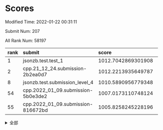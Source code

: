 # Scores

Modified Time: 2022-01-22 00:31:11

Submit Num: 207

All Rank Num: 58197

| rank |               submit               |       score        |       sigma        | pk_num |
| :--- | :--------------------------------- | :----------------- | :----------------- | :----- |
| 1    | jsonzb.test.test_1                 | 1012.7042869301908 | 0.7985356210470687 | 1123   |
| 2    | cpp.21_12_24.submission-2b2ea0d7   | 1012.2213935649787 | 0.7770374007926458 | 1120   |
| 8    | jsonzb.test.submission_level_4     | 1010.5890956779348 | 0.7678463209845754 | 1122   |
| 54   | cpp.2022_01_09.submission-5b0e3de2 | 1007.0173110748124 | 0.7369810371771067 | 1123   |
| 55   | cpp.2022_01_09.submission-816672bd | 1005.8258245228196 | 0.7277307031819925 | 1129   |


<details>
<summary>全部</summary>

| rank |                 submit                 |       score        |       sigma        | pk_num |
| :--- | :------------------------------------- | :----------------- | :----------------- | :----- |
| 1    | jsonzb.test.test_1                     | 1012.7042869301908 | 0.7985356210470687 | 1123   |
| 2    | cpp.21_12_24.submission-2b2ea0d7       | 1012.2213935649787 | 0.7770374007926458 | 1120   |
| 3    | gobigger.level_3.submission_level_3_0  | 1011.1976016377555 | 0.7822557798966597 | 1122   |
| 4    | gobigger.level_3.submission_level_3_15 | 1011.1211052851021 | 0.7544775411515966 | 1137   |
| 5    | gobigger.level_3.submission_level_3_40 | 1010.9429520752009 | 0.772072848190887  | 1127   |
| 6    | gobigger.level_3.submission_level_3_41 | 1010.7793857640738 | 0.7610713104862382 | 1125   |
| 7    | gobigger.level_3.submission_level_3_19 | 1010.7090677766599 | 0.7540351444796758 | 1128   |
| 8    | jsonzb.test.submission_level_4         | 1010.5890956779348 | 0.7678463209845754 | 1122   |
| 9    | gobigger.level_3.submission_level_3_25 | 1010.5651961077276 | 0.7993397106534172 | 1128   |
| 10   | gobigger.level_3.submission_level_3_3  | 1010.5417626021909 | 0.7792825678818727 | 1128   |
| 11   | gobigger.level_3.submission_level_3_42 | 1010.4895651570077 | 0.7831257895172203 | 1123   |
| 12   | gobigger.level_3.submission_level_3_4  | 1010.4719373539116 | 0.7620695825500273 | 1123   |
| 13   | gobigger.level_3.submission_level_3_8  | 1010.4435053347535 | 0.7542421438078311 | 1123   |
| 14   | gobigger.level_3.submission_level_3_37 | 1010.3584336391924 | 0.7565930253901363 | 1124   |
| 15   | gobigger.level_3.submission_level_3_6  | 1010.1912128497429 | 0.7657312721726522 | 1129   |
| 16   | gobigger.level_3.submission_level_3_24 | 1010.1446183746324 | 0.7529037139833767 | 1123   |
| 17   | gobigger.level_3.submission_level_3_35 | 1010.1382123489558 | 0.7672391453199239 | 1123   |
| 18   | gobigger.level_3.submission_level_3_30 | 1010.1238162192693 | 0.7496033203377561 | 1127   |
| 19   | gobigger.level_3.submission_level_3_26 | 1010.1057907095318 | 0.7721278742085014 | 1121   |
| 20   | gobigger.level_3.submission_level_3_1  | 1010.1038353271957 | 0.7651191086897341 | 1124   |
| 21   | gobigger.level_3.submission_level_3_11 | 1010.0961721213856 | 0.7639442318197779 | 1122   |
| 22   | gobigger.level_3.submission_level_3_27 | 1009.9654670166024 | 0.7518277281897862 | 1123   |
| 23   | gobigger.level_3.submission_level_3_43 | 1009.9315188803688 | 0.7482276759893677 | 1121   |
| 24   | gobigger.level_3.submission_level_3_18 | 1009.8923513969764 | 0.7683691074057099 | 1124   |
| 25   | gobigger.level_3.submission_level_3_23 | 1009.8804306596688 | 0.752488185044899  | 1122   |
| 26   | gobigger.level_3.submission_level_3_5  | 1009.8783524632005 | 0.7926488011734838 | 1124   |
| 27   | gobigger.level_3.submission_level_3_13 | 1009.8725331265084 | 0.7605121305909934 | 1123   |
| 28   | gobigger.level_3.submission_level_3_48 | 1009.8169200752455 | 0.7571337577642355 | 1125   |
| 29   | gobigger.level_3.submission_level_3_45 | 1009.7191706349698 | 0.7653542899206115 | 1125   |
| 30   | gobigger.level_3.submission_level_3_2  | 1009.6953436322763 | 0.7605525164332206 | 1121   |
| 31   | gobigger.level_3.submission_level_3_21 | 1009.6651055552204 | 0.7344732300750595 | 1125   |
| 32   | gobigger.level_3.submission_level_3_47 | 1009.6230810496738 | 0.7885468832904071 | 1117   |
| 33   | gobigger.level_3.submission_level_3_7  | 1009.6035293750824 | 0.7639257224451274 | 1122   |
| 34   | gobigger.level_3.submission_level_3_22 | 1009.4882067278681 | 0.760787430396848  | 1130   |
| 35   | gobigger.level_3.submission_level_3_34 | 1009.4880410565061 | 0.7600296180453986 | 1121   |
| 36   | gobigger.level_3.submission_level_3_9  | 1009.4562409928506 | 0.7732875593835258 | 1130   |
| 37   | gobigger.level_3.submission_level_3_10 | 1009.3294459011678 | 0.7430274923733087 | 1127   |
| 38   | gobigger.level_3.submission_level_3_39 | 1009.2551727480882 | 0.7482337231687485 | 1127   |
| 39   | gobigger.level_3.submission_level_3_46 | 1009.2405546527982 | 0.7450985713601262 | 1129   |
| 40   | gobigger.level_3.submission_level_3_17 | 1009.1937373115859 | 0.7509960567903635 | 1125   |
| 41   | gobigger.level_3.submission_level_3_33 | 1009.182992788506  | 0.7415990419410668 | 1125   |
| 42   | gobigger.level_3.submission_level_3_32 | 1009.1502029116244 | 0.7352841589875485 | 1121   |
| 43   | gobigger.level_3.submission_level_3_29 | 1008.9969951028365 | 0.7363490535633677 | 1124   |
| 44   | gobigger.level_3.submission_level_3_38 | 1008.9775943270276 | 0.7442841008683911 | 1123   |
| 45   | gobigger.level_3.submission_level_3_44 | 1008.9208877878491 | 0.7496472423827522 | 1124   |
| 46   | gobigger.level_3.submission_level_3_16 | 1008.916056623556  | 0.7415370290480592 | 1126   |
| 47   | gobigger.level_3.submission_level_3_12 | 1008.8979645401256 | 0.7528074954605894 | 1127   |
| 48   | gobigger.level_3.submission_level_3_14 | 1008.8709634844038 | 0.7403856275627817 | 1125   |
| 49   | gobigger.level_3.submission_level_3_49 | 1008.7941729106637 | 0.7345794588043848 | 1119   |
| 50   | gobigger.level_3.submission_level_3_20 | 1008.7401115246837 | 0.7472375040616198 | 1123   |
| 51   | gobigger.level_3.submission_level_3_28 | 1008.513513821563  | 0.7590037674735932 | 1128   |
| 52   | gobigger.level_3.submission_level_3_31 | 1008.1203684660508 | 0.7473641300250651 | 1124   |
| 53   | gobigger.level_3.submission_level_3_36 | 1007.2444765079719 | 0.753535768485966  | 1124   |
| 54   | cpp.2022_01_09.submission-5b0e3de2     | 1007.0173110748124 | 0.7369810371771067 | 1123   |
| 55   | cpp.2022_01_09.submission-816672bd     | 1005.8258245228196 | 0.7277307031819925 | 1129   |
| 56   | gobigger.level_1.submission_level_1_7  | 1005.3160617723611 | 0.7276352574013458 | 1122   |
| 57   | gobigger.level_1.submission_level_1_39 | 1005.1970975245193 | 0.7146592311836557 | 1125   |
| 58   | gobigger.level_1.submission_level_1_41 | 1004.7784104904378 | 0.7144623320841313 | 1124   |
| 59   | gobigger.level_1.submission_level_1_11 | 1004.3001481520243 | 0.7236115704129276 | 1126   |
| 60   | gobigger.level_1.submission_level_1_27 | 1004.2546007987895 | 0.7232136208319403 | 1129   |
| 61   | gobigger.level_1.submission_level_1_28 | 1004.0976721656064 | 0.7253726915761373 | 1125   |
| 62   | gobigger.level_1.submission_level_1_17 | 1004.0925582625125 | 0.7089698619400845 | 1127   |
| 63   | gobigger.level_1.submission_level_1_26 | 1004.0632727460252 | 0.720145826093762  | 1126   |
| 64   | gobigger.level_1.submission_level_1_15 | 1003.9641434494879 | 0.7235596786534966 | 1129   |
| 65   | gobigger.level_1.submission_level_1_43 | 1003.9082645933573 | 0.713389523875383  | 1122   |
| 66   | gobigger.level_1.submission_level_1_3  | 1003.8771794091423 | 0.7309732238263038 | 1125   |
| 67   | gobigger.level_1.submission_level_1_34 | 1003.86131035225   | 0.7156396549124386 | 1128   |
| 68   | gobigger.level_1.submission_level_1_46 | 1003.8601790862466 | 0.7122243814529408 | 1122   |
| 69   | gobigger.level_1.submission_level_1_24 | 1003.7656216468499 | 0.7172406769627613 | 1124   |
| 70   | gobigger.level_1.submission_level_1_37 | 1003.7251123455355 | 0.7076368786425562 | 1130   |
| 71   | gobigger.level_1.submission_level_1_12 | 1003.6573454405881 | 0.7201908447379082 | 1128   |
| 72   | gobigger.level_1.submission_level_1_33 | 1003.6569428756462 | 0.7149734243182452 | 1121   |
| 73   | gobigger.level_1.submission_level_1_45 | 1003.6153504477209 | 0.7330340469272569 | 1125   |
| 74   | gobigger.level_1.submission_level_1_47 | 1003.6133244208025 | 0.7202617595767548 | 1124   |
| 75   | gobigger.level_1.submission_level_1_18 | 1003.6125738722418 | 0.7145293683607973 | 1124   |
| 76   | gobigger.level_1.submission_level_1_20 | 1003.596270583318  | 0.7206073932252003 | 1123   |
| 77   | gobigger.level_1.submission_level_1_9  | 1003.5690022691387 | 0.7031812030725302 | 1129   |
| 78   | gobigger.level_1.submission_level_1_6  | 1003.5300391519127 | 0.7135957864143243 | 1121   |
| 79   | gobigger.level_1.submission_level_1_49 | 1003.4903418555177 | 0.7187205293677255 | 1120   |
| 80   | gobigger.level_1.submission_level_1_35 | 1003.3704758231777 | 0.7205660309543862 | 1131   |
| 81   | gobigger.level_1.submission_level_1_40 | 1003.3661808855866 | 0.7137226236008329 | 1126   |
| 82   | gobigger.level_1.submission_level_1_31 | 1003.3646474508712 | 0.7208470491237805 | 1125   |
| 83   | gobigger.level_1.submission_level_1_42 | 1003.3550408058965 | 0.7179859991167914 | 1117   |
| 84   | gobigger.level_1.submission_level_1_13 | 1003.3062075305802 | 0.7206466174976575 | 1127   |
| 85   | gobigger.level_1.submission_level_1_23 | 1003.2155853756034 | 0.7117271648499072 | 1127   |
| 86   | gobigger.level_1.submission_level_1_14 | 1003.1251415155836 | 0.7067402049804943 | 1128   |
| 87   | gobigger.level_1.submission_level_1_1  | 1003.0891950892174 | 0.7014226752353501 | 1122   |
| 88   | gobigger.level_1.submission_level_1_29 | 1003.0630842429667 | 0.7108936585266292 | 1127   |
| 89   | gobigger.level_1.submission_level_1_44 | 1003.0247050088409 | 0.714290243886161  | 1125   |
| 90   | gobigger.level_1.submission_level_1_4  | 1002.9884771965216 | 0.7154539779108975 | 1124   |
| 91   | gobigger.level_1.submission_level_1_10 | 1002.9375285938991 | 0.7185134223047601 | 1119   |
| 92   | gobigger.level_1.submission_level_1_16 | 1002.9288512265257 | 0.7092274430976362 | 1124   |
| 93   | gobigger.level_1.submission_level_1_32 | 1002.8271714213574 | 0.7241447366401973 | 1127   |
| 94   | gobigger.level_1.submission_level_1_48 | 1002.7248649521549 | 0.7271679373998905 | 1117   |
| 95   | gobigger.level_1.submission_level_1_5  | 1002.7013281473564 | 0.7247511796909706 | 1131   |
| 96   | gobigger.level_1.submission_level_1_30 | 1002.6858632153312 | 0.7179903219527969 | 1121   |
| 97   | gobigger.level_1.submission_level_1_21 | 1002.5638673059747 | 0.7147364630291118 | 1124   |
| 98   | gobigger.level_1.submission_level_1_25 | 1002.4744808005947 | 0.7157984458460012 | 1126   |
| 99   | gobigger.level_1.submission_level_1_22 | 1002.4541304274186 | 0.72122475372356   | 1126   |
| 100  | gobigger.level_1.submission_level_1_0  | 1002.4401241253463 | 0.7090146952382286 | 1125   |
| 101  | gobigger.level_1.submission_level_1_8  | 1002.4248375059211 | 0.726375327572713  | 1127   |
| 102  | gobigger.level_1.submission_level_1_2  | 1002.0674695367863 | 0.7123300012148733 | 1126   |
| 103  | gobigger.level_1.submission_level_1_38 | 1002.0050800471505 | 0.7168195934541619 | 1126   |
| 104  | gobigger.level_1.submission_level_1_36 | 1001.7902754727947 | 0.7118677453257124 | 1128   |
| 105  | gobigger.level_1.submission_level_1_19 | 1001.6574937893876 | 0.7188139263486123 | 1126   |
| 106  | gobigger.random.submission_random_14   | 998.604673930061   | 0.702206763173647  | 1127   |
| 107  | gobigger.random.submission_random_2    | 996.9697197994586  | 0.7114698923699553 | 1123   |
| 108  | gobigger.random.submission_random_8    | 996.9351788529647  | 0.7189185539237913 | 1130   |
| 109  | gobigger.random.submission_random_31   | 996.6935111556345  | 0.693851665054017  | 1119   |
| 110  | gobigger.random.submission_random_25   | 996.5583945156608  | 0.6930246959506323 | 1129   |
| 111  | gobigger.random.submission_random_19   | 996.4573516114117  | 0.7274306508693635 | 1125   |
| 112  | gobigger.random.submission_random_22   | 996.4487264239071  | 0.7188223529476216 | 1128   |
| 113  | gobigger.random.submission_random_21   | 996.4047492292358  | 0.7009869544071847 | 1121   |
| 114  | gobigger.random.submission_random_23   | 996.403080601266   | 0.7049067947584536 | 1127   |
| 115  | gobigger.random.submission_random_16   | 996.3275678304778  | 0.7028396576905007 | 1124   |
| 116  | gobigger.random.submission_random_40   | 996.3262130886751  | 0.7216363809523839 | 1127   |
| 117  | gobigger.random.submission_random_17   | 996.228623688305   | 0.7113488201976497 | 1123   |
| 118  | gobigger.random.submission_random_29   | 996.1923950658792  | 0.7079474635433582 | 1125   |
| 119  | gobigger.random.submission_random_41   | 996.1292347618376  | 0.7141544757385486 | 1125   |
| 120  | gobigger.random.submission_random_34   | 996.0830183907157  | 0.7198932923015451 | 1127   |
| 121  | gobigger.random.submission_random_0    | 996.0753910871287  | 0.7435607453457542 | 1125   |
| 122  | gobigger.random.submission_random_33   | 996.0409966553383  | 0.711761990467621  | 1129   |
| 123  | gobigger.random.submission_random_42   | 996.0371353063445  | 0.7101139691669797 | 1122   |
| 124  | gobigger.random.submission_random_26   | 996.036924288306   | 0.7113371725551608 | 1124   |
| 125  | gobigger.random.submission_random_43   | 996.0040455147615  | 0.7099688446464972 | 1124   |
| 126  | gobigger.random.submission_random_48   | 995.9500578838386  | 0.7274365095144073 | 1120   |
| 127  | gobigger.random.submission_random_37   | 995.8937432302421  | 0.6985609813979187 | 1123   |
| 128  | gobigger.random.submission_random_20   | 995.8909800753498  | 0.7212798020845689 | 1125   |
| 129  | gobigger.random.submission_random_3    | 995.881188025982   | 0.7092940953479918 | 1126   |
| 130  | gobigger.random.submission_random_47   | 995.848961700569   | 0.7157143316105555 | 1120   |
| 131  | gobigger.random.submission_random_15   | 995.832451025431   | 0.7006505598094862 | 1125   |
| 132  | gobigger.random.submission_random_9    | 995.807103033471   | 0.7043396938475723 | 1125   |
| 133  | gobigger.random.submission_random_12   | 995.7998511176274  | 0.7024561732519498 | 1121   |
| 134  | gobigger.random.submission_random_32   | 995.7208282092826  | 0.7065662672755867 | 1132   |
| 135  | gobigger.random.submission_random_24   | 995.7197364653507  | 0.7061524458679928 | 1128   |
| 136  | gobigger.random.submission_random_18   | 995.6351521479489  | 0.7118362767870116 | 1129   |
| 137  | gobigger.random.submission_random_1    | 995.5747899852497  | 0.7079499278984094 | 1126   |
| 138  | gobigger.random.submission_random_27   | 995.4766422892633  | 0.7017602001694355 | 1122   |
| 139  | gobigger.random.submission_random_5    | 995.4402045822005  | 0.707978660497385  | 1122   |
| 140  | gobigger.random.submission_random_10   | 995.4304885002913  | 0.7246485088512788 | 1126   |
| 141  | gobigger.random.submission_random_7    | 995.3504874705769  | 0.7161479132785    | 1126   |
| 142  | gobigger.random.submission_random_39   | 995.2826346463277  | 0.7097777891116204 | 1120   |
| 143  | gobigger.random.submission_random_30   | 995.2229117326814  | 0.7123661605078561 | 1124   |
| 144  | gobigger.random.submission_random_35   | 995.1520120116261  | 0.7232077858155257 | 1128   |
| 145  | gobigger.random.submission_random_46   | 995.1494307678141  | 0.7064942203391218 | 1124   |
| 146  | gobigger.random.submission_random_13   | 995.1396676078147  | 0.7317594985428183 | 1120   |
| 147  | gobigger.random.submission_random_45   | 995.1374495921827  | 0.7305466687370318 | 1126   |
| 148  | gobigger.random.submission_random_38   | 995.1241480334866  | 0.7064158158223829 | 1122   |
| 149  | gobigger.random.submission_random_11   | 995.0913147625037  | 0.7161190420048339 | 1126   |
| 150  | gobigger.random.submission_random_49   | 995.0745034459719  | 0.7174719575526189 | 1124   |
| 151  | gobigger.random.submission_random_28   | 994.9252083508678  | 0.7128568817841556 | 1130   |
| 152  | gobigger.random.submission_random_44   | 994.9045446214736  | 0.7266510795382006 | 1124   |
| 153  | gobigger.random.submission_random_36   | 994.8273653703828  | 0.7047590849385611 | 1123   |
| 154  | gobigger.random.submission_random_6    | 994.6331704829004  | 0.7115748034034254 | 1124   |
| 155  | gobigger.random.submission_random_4    | 994.5389691656039  | 0.7112704872963888 | 1117   |
| 156  | gobigger.level_2.submission_level_2_5  | 994.1772656931444  | 0.7184992603232828 | 1126   |
| 157  | gobigger.level_2.submission_level_2_12 | 994.09798254105    | 0.7314943141160966 | 1117   |
| 158  | gobigger.level_2.submission_level_2_35 | 994.0917231305567  | 0.7297455192560753 | 1122   |
| 159  | gobigger.level_2.submission_level_2_44 | 993.4695433614804  | 0.7397682317215123 | 1127   |
| 160  | gobigger.level_2.submission_level_2_34 | 993.3588318596004  | 0.7388529487649778 | 1126   |
| 161  | gobigger.level_2.submission_level_2_11 | 993.136088924877   | 0.7297043673243999 | 1121   |
| 162  | gobigger.level_2.submission_level_2_36 | 993.0646579012259  | 0.7492339327650539 | 1122   |
| 163  | gobigger.level_2.submission_level_2_49 | 993.0140149319096  | 0.7477500711326828 | 1118   |
| 164  | gobigger.level_2.submission_level_2_4  | 992.9898894237476  | 0.7351976121383463 | 1119   |
| 165  | gobigger.level_2.submission_level_2_21 | 992.9476520516815  | 0.7211215456831331 | 1124   |
| 166  | gobigger.level_2.submission_level_2_24 | 992.9421889557416  | 0.7277394670776429 | 1124   |
| 167  | gobigger.level_2.submission_level_2_10 | 992.877119523269   | 0.7278443577434051 | 1123   |
| 168  | gobigger.level_2.submission_level_2_9  | 992.843198299873   | 0.750937872916688  | 1125   |
| 169  | gobigger.level_2.submission_level_2_29 | 992.8394939710527  | 0.7434192953819801 | 1121   |
| 170  | gobigger.level_2.submission_level_2_33 | 992.7264740675422  | 0.7280974167892084 | 1130   |
| 171  | gobigger.level_2.submission_level_2_39 | 992.6372779641114  | 0.7501523201045276 | 1129   |
| 172  | gobigger.level_2.submission_level_2_40 | 992.5749755050963  | 0.7367881638068332 | 1119   |
| 173  | gobigger.level_2.submission_level_2_48 | 992.5238047275517  | 0.7504796218136364 | 1127   |
| 174  | gobigger.level_2.submission_level_2_20 | 992.4727419280268  | 0.7539031546125017 | 1127   |
| 175  | gobigger.level_2.submission_level_2_32 | 992.4548337855249  | 0.7280561702443177 | 1123   |
| 176  | gobigger.level_2.submission_level_2_38 | 992.4201837997268  | 0.7474948236862122 | 1130   |
| 177  | gobigger.level_2.submission_level_2_43 | 992.4024613671974  | 0.737741895089318  | 1127   |
| 178  | gobigger.level_2.submission_level_2_15 | 992.3718538081087  | 0.7315926241797337 | 1123   |
| 179  | gobigger.level_2.submission_level_2_1  | 992.361443989367   | 0.749207211390289  | 1126   |
| 180  | gobigger.level_2.submission_level_2_6  | 992.3181162367146  | 0.7425166212447634 | 1128   |
| 181  | gobigger.level_2.submission_level_2_3  | 992.3139086145432  | 0.7482868783999295 | 1122   |
| 182  | gobigger.level_2.submission_level_2_46 | 992.3083940348457  | 0.7474943293282504 | 1118   |
| 183  | gobigger.level_2.submission_level_2_23 | 992.1614596713492  | 0.7417545396346724 | 1122   |
| 184  | gobigger.level_2.submission_level_2_30 | 992.1169606673667  | 0.739272789756831  | 1120   |
| 185  | gobigger.level_2.submission_level_2_17 | 992.0488404860578  | 0.7476780672506617 | 1124   |
| 186  | gobigger.level_2.submission_level_2_7  | 991.9590424883377  | 0.7398071425550689 | 1123   |
| 187  | gobigger.level_2.submission_level_2_8  | 991.9532848852414  | 0.7408368679796064 | 1123   |
| 188  | gobigger.level_2.submission_level_2_41 | 991.9103841127119  | 0.7659210746940553 | 1120   |
| 189  | gobigger.level_2.submission_level_2_22 | 991.8909702524431  | 0.7564935392313563 | 1128   |
| 190  | gobigger.level_2.submission_level_2_42 | 991.5852392067903  | 0.7493139625575478 | 1128   |
| 191  | gobigger.level_2.submission_level_2_37 | 991.5481599091879  | 0.7510990863681833 | 1125   |
| 192  | gobigger.level_2.submission_level_2_47 | 991.4314299044216  | 0.7365780852843434 | 1126   |
| 193  | gobigger.level_2.submission_level_2_0  | 991.3735901938658  | 0.7467657286840783 | 1128   |
| 194  | gobigger.level_2.submission_level_2_2  | 991.2878083998437  | 0.7598841606728598 | 1122   |
| 195  | gobigger.level_2.submission_level_2_45 | 991.2642508484747  | 0.7498903507314063 | 1126   |
| 196  | gobigger.level_2.submission_level_2_31 | 991.2299132505677  | 0.7519465573970749 | 1118   |
| 197  | gobigger.level_2.submission_level_2_18 | 991.1684571674057  | 0.7556196128557066 | 1128   |
| 198  | gobigger.level_2.submission_level_2_26 | 990.9839427247281  | 0.7441913522878182 | 1126   |
| 199  | gobigger.level_2.submission_level_2_14 | 990.9057187076799  | 0.7706413494421916 | 1120   |
| 200  | gobigger.level_2.submission_level_2_13 | 990.7513618488406  | 0.7594943260907782 | 1129   |
| 201  | gobigger.level_2.submission_level_2_19 | 990.6058037310187  | 0.7628245341204526 | 1126   |
| 202  | gobigger.level_2.submission_level_2_16 | 990.4549095620949  | 0.756047631180735  | 1126   |
| 203  | gobigger.level_2.submission_level_2_27 | 990.232986177232   | 0.7610967516143965 | 1127   |
| 204  | gobigger.level_2.submission_level_2_25 | 990.1968227334257  | 0.749504897961009  | 1130   |
| 205  | gobigger.level_2.submission_level_2_28 | 990.0947358155153  | 0.7552559889226665 | 1124   |
| 206  | gobigger.none.submission_none_0        | 977.3230341582139  | 1.3560800199369305 | 1126   |
| 207  | gobigger.none.submission_none_1        | 976.0728875769611  | 1.4373126795120363 | 1121   |

</details>